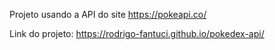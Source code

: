 Projeto usando a API do site https://pokeapi.co/

Link do projeto:
https://rodrigo-fantuci.github.io/pokedex-api/
